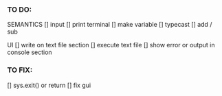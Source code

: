 ### TO DO:

SEMANTICS
[] input
[] print terminal
[] make variable
[] typecast
[] add / sub

UI
[] write on text file section
[] execute text file
[] show error or output in console section

### TO FIX:

[] sys.exit() or return
[] fix gui
